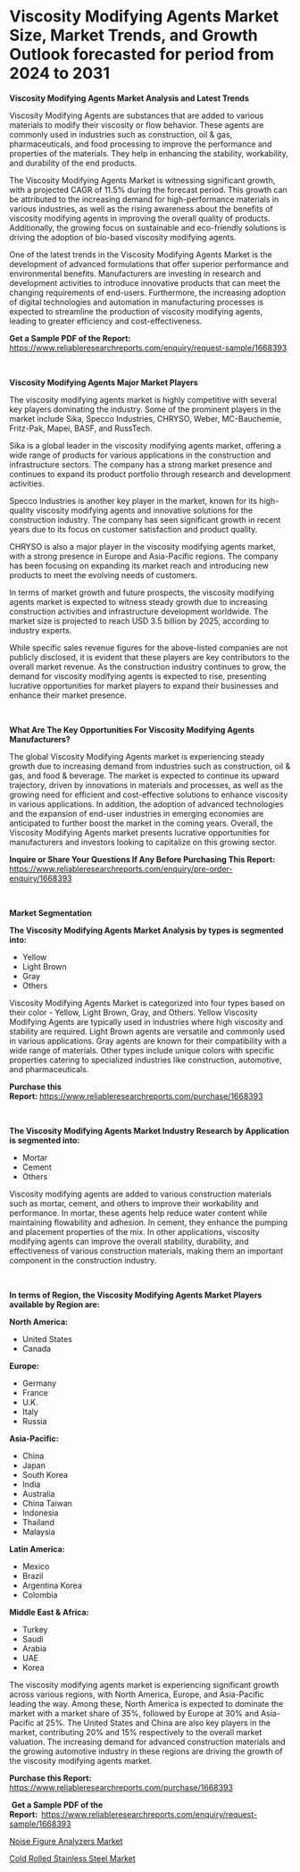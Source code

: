 <p><h1>Viscosity Modifying Agents Market Size, Market Trends, and Growth Outlook forecasted for period from 2024 to 2031</h1></p><p><strong>Viscosity Modifying Agents Market Analysis and Latest Trends</strong></p>
<p><p>Viscosity Modifying Agents are substances that are added to various materials to modify their viscosity or flow behavior. These agents are commonly used in industries such as construction, oil & gas, pharmaceuticals, and food processing to improve the performance and properties of the materials. They help in enhancing the stability, workability, and durability of the end products.</p><p>The Viscosity Modifying Agents Market is witnessing significant growth, with a projected CAGR of 11.5% during the forecast period. This growth can be attributed to the increasing demand for high-performance materials in various industries, as well as the rising awareness about the benefits of viscosity modifying agents in improving the overall quality of products. Additionally, the growing focus on sustainable and eco-friendly solutions is driving the adoption of bio-based viscosity modifying agents.</p><p>One of the latest trends in the Viscosity Modifying Agents Market is the development of advanced formulations that offer superior performance and environmental benefits. Manufacturers are investing in research and development activities to introduce innovative products that can meet the changing requirements of end-users. Furthermore, the increasing adoption of digital technologies and automation in manufacturing processes is expected to streamline the production of viscosity modifying agents, leading to greater efficiency and cost-effectiveness.</p></p>
<p><strong>Get a Sample PDF of the Report:&nbsp;</strong> <a href="https://www.reliableresearchreports.com/enquiry/request-sample/1668393">https://www.reliableresearchreports.com/enquiry/request-sample/1668393</a></p>
<p>&nbsp;</p>
<p><strong>Viscosity Modifying Agents Major Market Players</strong></p>
<p><p>The viscosity modifying agents market is highly competitive with several key players dominating the industry. Some of the prominent players in the market include Sika, Specco Industries, CHRYSO, Weber, MC-Bauchemie, Fritz-Pak, Mapei, BASF, and RussTech.</p><p>Sika is a global leader in the viscosity modifying agents market, offering a wide range of products for various applications in the construction and infrastructure sectors. The company has a strong market presence and continues to expand its product portfolio through research and development activities.</p><p>Specco Industries is another key player in the market, known for its high-quality viscosity modifying agents and innovative solutions for the construction industry. The company has seen significant growth in recent years due to its focus on customer satisfaction and product quality.</p><p>CHRYSO is also a major player in the viscosity modifying agents market, with a strong presence in Europe and Asia-Pacific regions. The company has been focusing on expanding its market reach and introducing new products to meet the evolving needs of customers.</p><p>In terms of market growth and future prospects, the viscosity modifying agents market is expected to witness steady growth due to increasing construction activities and infrastructure development worldwide. The market size is projected to reach USD 3.5 billion by 2025, according to industry experts.</p><p>While specific sales revenue figures for the above-listed companies are not publicly disclosed, it is evident that these players are key contributors to the overall market revenue. As the construction industry continues to grow, the demand for viscosity modifying agents is expected to rise, presenting lucrative opportunities for market players to expand their businesses and enhance their market presence.</p></p>
<p>&nbsp;</p>
<p><strong>What Are The Key Opportunities For Viscosity Modifying Agents Manufacturers?</strong></p>
<p><p>The global Viscosity Modifying Agents market is experiencing steady growth due to increasing demand from industries such as construction, oil & gas, and food & beverage. The market is expected to continue its upward trajectory, driven by innovations in materials and processes, as well as the growing need for efficient and cost-effective solutions to enhance viscosity in various applications. In addition, the adoption of advanced technologies and the expansion of end-user industries in emerging economies are anticipated to further boost the market in the coming years. Overall, the Viscosity Modifying Agents market presents lucrative opportunities for manufacturers and investors looking to capitalize on this growing sector.</p></p>
<p><strong>Inquire or Share Your Questions If Any Before Purchasing This Report:</strong> <a href="https://www.reliableresearchreports.com/enquiry/pre-order-enquiry/1668393">https://www.reliableresearchreports.com/enquiry/pre-order-enquiry/1668393</a></p>
<p>&nbsp;</p>
<p><strong>Market Segmentation</strong></p>
<p><strong>The Viscosity Modifying Agents Market Analysis by types is segmented into:</strong></p>
<p><ul><li>Yellow</li><li>Light Brown</li><li>Gray</li><li>Others</li></ul></p>
<p><p>Viscosity Modifying Agents Market is categorized into four types based on their color - Yellow, Light Brown, Gray, and Others. Yellow Viscosity Modifying Agents are typically used in industries where high viscosity and stability are required. Light Brown agents are versatile and commonly used in various applications. Gray agents are known for their compatibility with a wide range of materials. Other types include unique colors with specific properties catering to specialized industries like construction, automotive, and pharmaceuticals.</p></p>
<p><strong>Purchase this Report:&nbsp;</strong><a href="https://www.reliableresearchreports.com/purchase/1668393">https://www.reliableresearchreports.com/purchase/1668393</a></p>
<p>&nbsp;</p>
<p><strong>The Viscosity Modifying Agents Market Industry Research by Application is segmented into:</strong></p>
<p><ul><li>Mortar</li><li>Cement</li><li>Others</li></ul></p>
<p><p>Viscosity modifying agents are added to various construction materials such as mortar, cement, and others to improve their workability and performance. In mortar, these agents help reduce water content while maintaining flowability and adhesion. In cement, they enhance the pumping and placement properties of the mix. In other applications, viscosity modifying agents can improve the overall stability, durability, and effectiveness of various construction materials, making them an important component in the construction industry.</p></p>
<p>&nbsp;</p>
<p><strong>In terms of Region, the Viscosity Modifying Agents Market Players available by Region are:</strong></p>
<p>
    <p> <strong> North America: </strong>
        <ul>
            <li>United States</li>
            <li>Canada</li>
        </ul>
        </p> 
    <p> <strong> Europe: </strong>
        <ul>
            <li>Germany</li>
            <li>France</li>
            <li>U.K.</li>
            <li>Italy</li>
            <li>Russia</li>
        </ul>
        </p> 
    <p> <strong> Asia-Pacific: </strong>
        <ul>
            <li>China</li>
            <li>Japan</li>
            <li>South Korea</li>
            <li>India</li>
            <li>Australia</li>
            <li>China Taiwan</li>
            <li>Indonesia</li>
            <li>Thailand</li>
            <li>Malaysia</li>
        </ul>
        </p> 
    <p> <strong> Latin America: </strong>
        <ul>
            <li>Mexico</li>
            <li>Brazil</li>
            <li>Argentina Korea</li>
            <li>Colombia</li>
        </ul>
        </p> 
    <p> <strong> Middle East & Africa: </strong>
        <ul>
            <li>Turkey</li>
            <li>Saudi</li>
            <li>Arabia</li>
            <li>UAE</li>
            <li>Korea</li>
        </ul>
    </p>
    </p>
<p><p>The viscosity modifying agents market is experiencing significant growth across various regions, with North America, Europe, and Asia-Pacific leading the way. Among these, North America is expected to dominate the market with a market share of 35%, followed by Europe at 30% and Asia-Pacific at 25%. The United States and China are also key players in the market, contributing 20% and 15% respectively to the overall market valuation. The increasing demand for advanced construction materials and the growing automotive industry in these regions are driving the growth of the viscosity modifying agents market.</p></p>
<p><strong>Purchase this Report: </strong><a href="https://www.reliableresearchreports.com/purchase/1668393">https://www.reliableresearchreports.com/purchase/1668393</a></p>
<p>&nbsp;<strong>Get a Sample PDF of the Report:&nbsp;&nbsp;</strong><a href="https://www.reliableresearchreports.com/enquiry/request-sample/1668393">https://www.reliableresearchreports.com/enquiry/request-sample/1668393</a></p>
<p><strong></strong></p>
<p><p><a href="https://iodized-pantydraco-05c.notion.site/Decoding-the-Noise-Figure-Analyzers-Market-A-Deep-Dive-into-the-Latest-Market-Trends-Market-Segmen-1b8c12ca521f401cb5f2dcc363b94bd6">Noise Figure Analyzers Market</a></p><p><a href="https://github.com/nancykennedykellievqfqt2/Market-Research-Report-List-1/blob/main/cold-rolled-stainless-steel-market.md">Cold Rolled Stainless Steel Market</a></p></p>